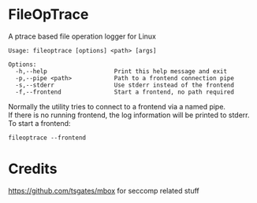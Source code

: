 # FileOpTrace
A ptrace based file operation logger for Linux

```
Usage: fileoptrace [options] <path> [args]

Options:
  -h,--help                   Print this help message and exit
  -p,--pipe <path>            Path to a frontend connection pipe
  -s,--stderr                 Use stderr instead of the frontend
  -f,--frontend               Start a frontend, no path required
```

Normally the utility tries to connect to a frontend via a named pipe.  
If there is no running frontend, the log information will be printed to stderr.  
To start a frontend:
```
fileoptrace --frontend
```

# Credits
<https://github.com/tsgates/mbox> for seccomp related stuff